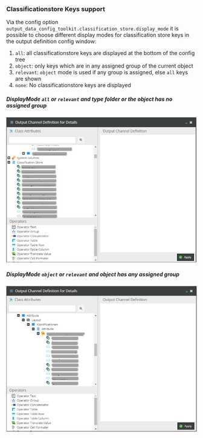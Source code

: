 ### Classificationstore Keys support
Via the config option `output_data_config_toolkit.classification_store.display_mode` it is possible to choose 
different display modes for classification store keys in the output definition config window:
1. `all`: all classificationstore keys are displayed at the bottom of the config tree
2. `object`: only keys which are in any assigned group of the current object
3. `relevant`: `object` mode is used if any group is assigned, else `all` keys are shown
4. `none`: No classificationstore keys are displayed

##### DisplayMode `all` or `relevant` and type folder or the object has no assigned group
![image](img/classification_all.jpg)

##### DisplayMode `object` or `relevant` and object has any assigned group
![image](img/classification_relevant.jpg)
